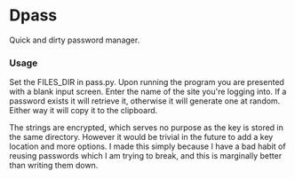 # Dpass

Quick and dirty password manager.

### Usage

Set the FILES_DIR in pass.py.
Upon running the program you are presented with a blank input screen. 
Enter the name of the site you're logging into. If a password exists it will retrieve it, otherwise it will generate one at random.
Either way it will copy it to the clipboard.

The strings are encrypted, which serves no purpose as the key is stored in the same directory. However it would be trivial in the future to add a key location and more options. I made this simply because I have a bad habit of reusing passwords which I am trying to break, and this is marginally better than writing them down.

